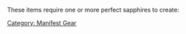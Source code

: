 These items require one or more perfect sapphires to create:

[Category: Manifest Gear](Category:_Manifest_Gear "wikilink")
